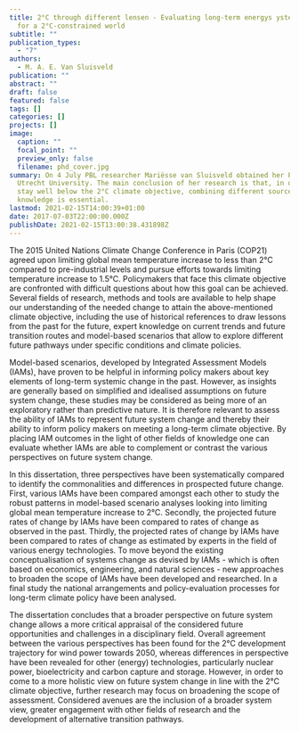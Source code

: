```yaml
---
title: 2°C through different lensen - Evaluating long-term energys ystem change
  for a 2°C-constrained world
subtitle: ""
publication_types:
  - "7"
authors:
  - M. A. E. Van Sluisveld
publication: ""
abstract: ""
draft: false
featured: false
tags: []
categories: []
projects: []
image:
  caption: ""
  focal_point: ""
  preview_only: false
  filename: phd_cover.jpg
summary: On 4 July PBL researcher Mariësse van Sluisveld obtained her PhD at
  Utrecht University. The main conclusion of her research is that, in order to
  stay well below the 2°C climate objective, combining different sources of
  knowledge is essential.
lastmod: 2021-02-15T14:00:39+01:00
date: 2017-07-03T22:00:00.000Z
publishDate: 2021-02-15T13:00:38.431898Z
---
```

<!--StartFragment-->

The 2015 United Nations Climate Change Conference in Paris (COP21) agreed upon limiting global mean temperature increase to less than 2°C compared to pre-industrial levels and pursue efforts towards limiting temperature increase to 1.5°C. Policymakers that face this climate objective are confronted with difficult questions about how this goal can be achieved. Several fields of research, methods and tools are available to help shape our understanding of the needed change to attain the above-mentioned climate objective, including the use of historical references to draw lessons from the past for the future, expert knowledge on current trends and future transition routes and model-based scenarios that allow to explore different future pathways under specific conditions and climate policies.  

Model-based scenarios, developed by Integrated Assessment Models (IAMs), have proven to be helpful in informing policy makers about key elements of long-term systemic change in the past. However, as insights are generally based on simplified and idealised assumptions on future system change, these studies may be considered as being more of an exploratory rather than predictive nature. It is therefore relevant to assess the ability of IAMs to represent future system change and thereby their ability to inform policy makers on meeting a long-term climate objective. By placing IAM outcomes in the light of other fields of knowledge one can evaluate whether IAMs are able to complement or contrast the various perspectives on future system change.  

In this dissertation, three perspectives have been systematically compared to identify the commonalities and differences in prospected future change. First, various IAMs have been compared amongst each other to study the robust patterns in model-based scenario analyses looking into limiting global mean temperature increase to 2°C. Secondly, the projected future rates of change by IAMs have been compared to rates of change as observed in the past. Thirdly, the projected rates of change by IAMs have been compared to rates of change as estimated by experts in the field of various energy technologies. To move beyond the existing conceptualisation of systems change as devised by IAMs - which is often based on economics, engineering, and natural sciences - new approaches to broaden the scope of IAMs have been developed and researched. In a final study the national arrangements and policy-evaluation processes for long-term climate policy have been analysed.  

The dissertation concludes that a broader perspective on future system change allows a more critical appraisal of the considered future opportunities and challenges in a disciplinary field. Overall agreement between the various perspectives has been found for the 2°C development trajectory for wind power towards 2050, whereas differences in perspective have been revealed for other (energy) technologies, particularly nuclear power, bioelectricity and carbon capture and storage. However, in order to come to a more holistic view on future system change in line with the 2°C climate objective, further research may focus on broadening the scope of assessment. Considered avenues are the inclusion of a broader system view, greater engagement with other fields of research and the development of alternative transition pathways.

<!--EndFragment-->